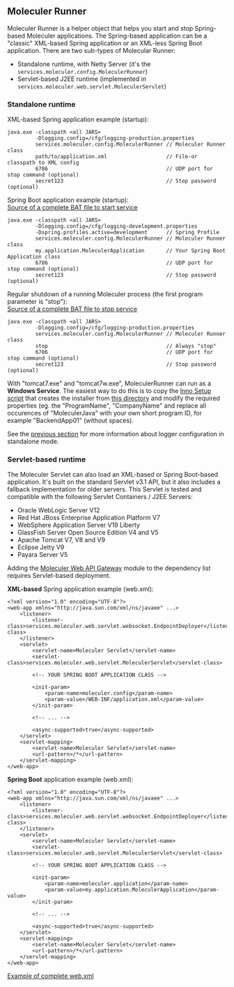 ## Moleculer Runner

Moleculer Runner is a helper object that helps you start and stop Spring-based Moleculer applications.
The Spring-based application can be a "classic" XML-based Spring application or an XML-less Spring Boot application.
There are two sub-types of Molecular Runner:

- Standalone runtime, with Netty Server (it's the `services.moleculer.config.MoleculerRunner`)
- Servlet-based J2EE runtime (implemented in `services.moleculer.web.servlet.MoleculerServlet`)

### Standalone runtime

XML-based Spring application example (startup):

```{4}
java.exe -classpath <all JARS>
         -Dlogging.config=/cfg/logging-production.properties
         services.moleculer.config.MoleculerRunner // Moleculer Runner class
         path/to/application.xml                   // File-or classpath to XML config
         6786                                      // UDP port for stop command (optional)
         secret123                                 // Stop password (optional)
```

Spring Boot application example (startup):  
[Source of a complete BAT file to start service](https://github.com/moleculer-java/moleculer-spring-boot-demo/blob/master/installer/bin/development-start.bat)

```{5}
java.exe -classpath <all JARS>
         -Dlogging.config=/cfg/logging-development.properties
         -Dspring.profiles.active=development      // Spring Profile
         services.moleculer.config.MoleculerRunner // Moleculer Runner class
         my.application.MoleculerApplication       // Your Spring Boot Application class
         6786                                      // UDP port for stop command (optional)
         secret123                                 // Stop password (optional)
```

Regular shutdown of a running Moleculer process (the first program parameter is "stop"):  
[Source of a complete BAT file to stop service](https://github.com/moleculer-java/moleculer-spring-boot-demo/blob/master/installer/bin/development-stop.bat)

```{4}
java.exe -classpath <all JARS>
         -Dlogging.config=/cfg/logging-production.properties
         services.moleculer.config.MoleculerRunner // Moleculer Runner class
         stop                                      // Always "stop"
         6786                                      // UDP port for stop command (optional)
         secret123                                 // Stop password (optional)
```

With "tomcat7.exe" and "tomcat7w.exe", MoleculerRunner can run as a **Windows Service**.
The easiest way to do this is to copy the
[Inno Setup script](https://github.com/moleculer-java/moleculer-spring-boot-demo/blob/master/installer/moleculer.config.iss)
that creates the installer from
[this directory](https://github.com/moleculer-java/moleculer-spring-boot-demo/tree/master/installer)
and modify the required properties (eg. the "ProgramName", "CompanyName" and replace all occurences of "MoleculerJava"
with your own short program ID, for example "BackendApp01" (without spaces).

See the
[previous section](logging.html#logging-in-standalone-runtime-mode)
for more information about logger configuration in standalone mode.

### Servlet-based runtime

The Moleculer Servlet can also load an XML-based or Spring Boot-based application.
It's built on the standard Servlet v3.1 API, but it also includes a fallback implementation for older servers.
This Servlet is tested and compatible with the following Servlet Containers / J2EE Servers:

- Oracle WebLogic Server V12
- Red Hat JBoss Enterprise Application Platform V7
- WebSphere Application Server V19 Liberty
- GlassFish Server Open Source Edition V4 and V5
- Apache Tomcat V7, V8 and V9
- Eclipse Jetty V9
- Payara Server V5

Adding the
[Moleculer Web API Gateway](moleculer-web.html#about-api-gateway)
module to the dependency list requires Servlet-based deployment.

**XML-based** Spring application example (web.xml):

```xml{13,14}
<?xml version="1.0" encoding="UTF-8"?>
<web-app xmlns="http://java.sun.com/xml/ns/javaee" ...>
    <listener>
        <listener-class>services.moleculer.web.servlet.websocket.EndpointDeployer</listener-class>
    </listener>
    <servlet>
        <servlet-name>Moleculer Servlet</servlet-name>
        <servlet-class>services.moleculer.web.servlet.MoleculerServlet</servlet-class>

        <!-- YOUR SPRING BOOT APPLICATION CLASS -->
        
        <init-param>
            <param-name>moleculer.config</param-name>
            <param-value>/WEB-INF/application.xml</param-value>
        </init-param>

        <!-- ... -->
                
        <async-supported>true</async-supported>        
    </servlet>
    <servlet-mapping>
        <servlet-name>Moleculer Servlet</servlet-name>
        <url-pattern>/*</url-pattern>
    </servlet-mapping>
</web-app>
```

**Spring Boot** application example (web.xml):

```xml{13,14}
<?xml version="1.0" encoding="UTF-8"?>
<web-app xmlns="http://java.sun.com/xml/ns/javaee" ...>
    <listener>
        <listener-class>services.moleculer.web.servlet.websocket.EndpointDeployer</listener-class>
    </listener>
    <servlet>
        <servlet-name>Moleculer Servlet</servlet-name>
        <servlet-class>services.moleculer.web.servlet.MoleculerServlet</servlet-class>

        <!-- YOUR SPRING BOOT APPLICATION CLASS -->
        
        <init-param>
            <param-name>moleculer.application</param-name>
            <param-value>my.application.MoleculerApplication</param-value>
        </init-param>

        <!-- ... -->
                
        <async-supported>true</async-supported>        
    </servlet>
    <servlet-mapping>
        <servlet-name>Moleculer Servlet</servlet-name>
        <url-pattern>/*</url-pattern>
    </servlet-mapping>
</web-app>
```

[Example of complete web.xml](https://github.com/moleculer-java/moleculer-spring-boot-demo/blob/master/src/main/webapp/WEB-INF/web.xml)